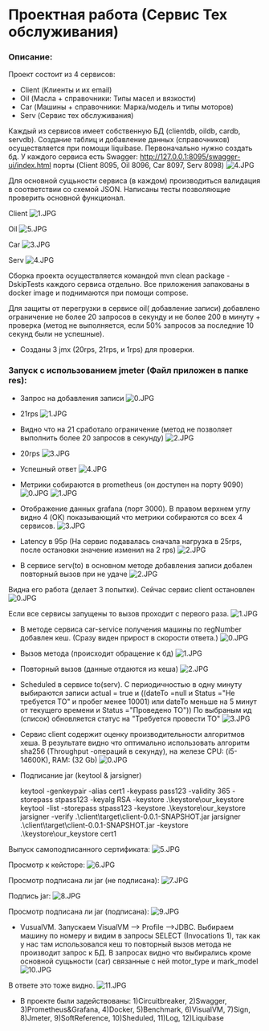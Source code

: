 # Проектная работа (Сервис Тех обслуживания)

### Описание:
Проект состоит из 4 сервисов:
* Client (Клиенты и их email)
* Oil (Масла + справочники: Типы масел и вязкости)
* Car (Машины + справочники: Марка/модель и типы моторов)
* Serv (Сервис тех обслуживания)

Каждый из сервисов имеет собственную БД (clientdb, oildb, cardb, servdb). Создание таблиц и добавление данных (справочников) осуществляется при помощи liquibase. Первоначально нужно создать бд.
У каждого сервиса есть Swagger: http://127.0.0.1:8095/swagger-ui/index.html
порты (Client 8095, Oil 8096, Car 8097, Serv 8098)
![4.JPG](res/4.JPG)

Для основной сущьности сервиса (в каждом) производиться валидация в соответствии со схемой JSON.
Написаны тесты позволяющие проверить основной функционал.

Client
![1.JPG](client/res/1.JPG)

Oil
![5.JPG](oil/res/5.JPG)

Car
![3.JPG](car/res/3.JPG)

Serv
![4.JPG](serv/res/4.JPG)

Сборка проекта осуществляется командой mvn clean package -DskipTests каждого сервиса отдельно.
Все приложения запакованы в docker image и поднимаются при помощи compose.

Для защиты от перегрузки в сервисе oil( добавление записи) добавлено ограничение не более 20 запросов в секунду 
и не более 200 в минуту + проверка (метод не выполняется, если 50% запросов за последние 10 секунд были не успешные).

* Созданы 3 jmx (20rps, 21rps, и 1rps) для проверки.

### Запуск с использованием jmeter (Файл приложен в папке res):
* Запрос на добавления записи
![0.JPG](oil/res/0.JPG)

* 21rps
![1.JPG](oil/res/1.JPG)

* Видно что на 21 сработало ограничение (метод не позволяет выполнить более 20 запросов в секунду)
![2.JPG](oil/res/2.JPG)

* 20rps
![3.JPG](oil/res/3.JPG)

* Успешный ответ 
![4.JPG](oil/res/4.JPG)

* Метрики собираются в prometheus (он доступен на порту 9090)
![0.JPG](res/0.JPG)
![1.JPG](res/1.JPG)

* Отображение данных grafana (порт 3000). В правом верхнем углу видно 4 (OK) показывающий что метрики собираются со всех 4 сервисов.
![3.JPG](res/3.JPG)
* Latency в 95р (На сервис подавалась сначала нагрузка в 25rps, после остановки значение изменил на 2 rps)
![2.JPG](res/2.JPG)

* В сервисе serv(to) в основном методе  добавления записи добален повторный вызов при не удаче
![2.JPG](serv/res/2.JPG)

Видна его работа (делает 3 попытки). Сейчас сервис client остановлен
![0.JPG](serv/res/0.JPG)

Если все сервисы запущены то вызов проходит с первого раза.
![1.JPG](serv/res/1.JPG)

*  В методе сервиса car-service получения машины по regNumber добавлен кеш. (Сразу виден прирост в скорости ответа.)
![0.JPG](car/res/0.JPG)

* Вызов метода (происходит обращение к бд)
![1.JPG](car/res/1.JPG)

* Повторный вызов (данные отдаются из кеша)
![2.JPG](car/res/2.JPG)

* Scheduled в сервисе to(serv). С периодичностью в одну минуту выбираются записи
  actual = true и ((dateTo =null и Status ="Не требуется ТО" и пробег менее 10001)
или dateTo меньше на 5 минут от текущего времени и Status ="Проведено ТО"))
По выбраным ид (список) обновляется статус на "Требуется провести ТО"
![3.JPG](serv/res/3.JPG)

* Сервис client  содержит оценку производительности алгоритмов хеша.
  В результате видно что оптимально использовать алгоритм sha256
  (Throughput -операций в секунду), на железе CPU: (i5-14600K), RAM: (32 Gb)
  ![0.JPG](client/res/0.JPG)

* Подписание jar (keytool & jarsigner)

  keytool -genkeypair -alias cert1 -keypass pass123 -validity 365 -storepass stpass123 -keyalg RSA -keystore .\keystore\our_keystore
  keytool -list -storepass stpass123 -keystore .\keystore\our_keystore
  jarsigner -verify .\client\target\client-0.0.1-SNAPSHOT.jar
  jarsigner .\client\target\client-0.0.1-SNAPSHOT.jar -keystore .\keystore\our_keystore cert1

Выпуск самоподписанного сертификата:
![5.JPG](res/5.JPG)

Просмотр к кейсторе:
![6.JPG](res/6.JPG)

Просмотр подписана ли jar (не подписана):
![7.JPG](res/7.JPG)

Подпись jar:
![8.JPG](res/8.JPG)

Просмотр подписана ли jar (подписана):
![9.JPG](res/9.JPG)

* VusualVM. Запускаем VisualVM --> Profile -->JDBC. Выбираем машину по номеру и видим в запросы SELECT (Invocations 1), так как у нас там использовался кеш то повторный вызов метода не производит запрос к БД. 
В запросах видно что выбирались кроме основной сущьности (car) связанные с ней motor_type и mark_model 
![10.JPG](res/10.JPG)

В ответе это тоже видно.
![11.JPG](res/11.JPG)

* В проекте были задействованы:
1)Circuitbreaker,
2)Swagger,
3)Prometheus&Grafana,
4)Docker,
5)Benchmark,
6)VisualVM,
7)Sign,
8)Jmeter,
9)SoftReference,
10)Sheduled,
11)Log,
12)Liquibase

